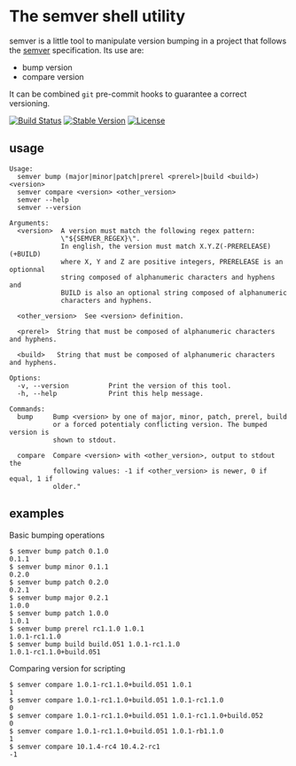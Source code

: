 The semver shell utility
========================

semver is a little tool to manipulate version bumping in a project that
follows the [semver] specification. Its use are:

  - bump version
  - compare version

It can be combined `git` pre-commit hooks to guarantee a correct versioning.

[semver]: https://github.com/mojombo/semver

[![Build Status](https://travis-ci.org/fsaintjacques/semver-tool.svg?branch=master)](https://travis-ci.org/fsaintjacques/semver-tool)
[![Stable Version](https://img.shields.io/github/tag/fsaintjacques/semver-tool.svg)](https://github.com/fsaintjacques/semver-tool/tree/2.0.0)
[![License](https://img.shields.io/badge/license-GPL--3.0-blue.svg?style=flat)](https://github.com/fsaintjacques/semver-tool/blob/develop/LICENSE)


usage
-----

```
Usage:
  semver bump (major|minor|patch|prerel <prerel>|build <build>) <version>
  semver compare <version> <other_version>
  semver --help
  semver --version

Arguments:
  <version>  A version must match the following regex pattern:
             \"${SEMVER_REGEX}\".
             In english, the version must match X.Y.Z(-PRERELEASE)(+BUILD)
             where X, Y and Z are positive integers, PRERELEASE is an optionnal
             string composed of alphanumeric characters and hyphens and
             BUILD is also an optional string composed of alphanumeric
             characters and hyphens.

  <other_version>  See <version> definition.

  <prerel>  String that must be composed of alphanumeric characters and hyphens.

  <build>   String that must be composed of alphanumeric characters and hyphens.

Options:
  -v, --version          Print the version of this tool.
  -h, --help             Print this help message.

Commands:
  bump     Bump <version> by one of major, minor, patch, prerel, build
           or a forced potentialy conflicting version. The bumped version is
           shown to stdout.

  compare  Compare <version> with <other_version>, output to stdout the
           following values: -1 if <other_version> is newer, 0 if equal, 1 if
           older."
```

examples
--------

Basic bumping operations

    $ semver bump patch 0.1.0
    0.1.1
    $ semver bump minor 0.1.1
    0.2.0
    $ semver bump patch 0.2.0
    0.2.1
    $ semver bump major 0.2.1
    1.0.0
    $ semver bump patch 1.0.0
    1.0.1
    $ semver bump prerel rc1.1.0 1.0.1
    1.0.1-rc1.1.0
    $ semver bump build build.051 1.0.1-rc1.1.0
    1.0.1-rc1.1.0+build.051

Comparing version for scripting

    $ semver compare 1.0.1-rc1.1.0+build.051 1.0.1
    1
    $ semver compare 1.0.1-rc1.1.0+build.051 1.0.1-rc1.1.0
    0
    $ semver compare 1.0.1-rc1.1.0+build.051 1.0.1-rc1.1.0+build.052
    0
    $ semver compare 1.0.1-rc1.1.0+build.051 1.0.1-rb1.1.0
    1
    $ semver compare 10.1.4-rc4 10.4.2-rc1
    -1
